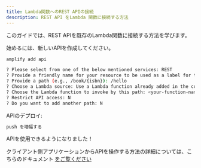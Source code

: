 ```yaml
---
title: Lambda関数へのREST APIの接続
description: REST API をLambda 関数に接続する方法
---
```


このガイドでは、REST APIを既存のLambda関数に接続する方法を学びます。

始めるには、新しいAPIを作成してください。

```sh
amplify add api

? Please select from one of the below mentioned services: REST
? Provide a friendly name for your resource to be used as a label for this category in the project: myapi
? Provide a path (e.g., /book/{isbn}): /hello
? Choose a Lambda source: Use a Lambda function already added in the current Amplify project
? Choose the Lambda function to invoke by this path: <your-function-name>
? Restrict API access: N
? Do you want to add another path: N
```

APIのデプロイ:

```sh
push を増幅する
```

APIを使用できるようになりました！

クライアント側アプリケーションからAPIを操作する方法の詳細については、こちらのドキュメント [をご覧ください](~/lib/restapi/getting-started.md)